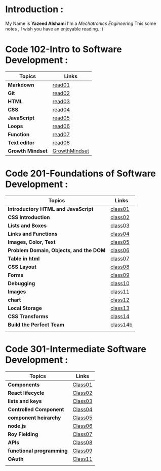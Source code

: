 # Introduction :
My Name is **Yazeed Alshami** I'm a *Mechatronics Engineering* 
This some notes , I wish you have an enjoyable reading. :)
# Code 102-Intro to Software Development  :

| Topics      | Links       |
| ----------- | ----------- |
| **Markdown**  |   [read01](https://yazeedalsahmi.github.io/reading-notes/read01)  |
|  **Git**      |   [read02](https://yazeedalsahmi.github.io/reading-notes/read02)  |
|   **HTML**    |   [read03](https://yazeedalsahmi.github.io/reading-notes/read03)  |
|  **CSS**      |   [read04](https://yazeedalsahmi.github.io/reading-notes/read04)  |
| **JavaScript**   |  [read05](https://yazeedalsahmi.github.io/reading-notes/read05)  |
| **Loops**        |  [read06](https://yazeedalsahmi.github.io/reading-notes/read06)  |
| **Function**     |  [read07](https://yazeedalsahmi.github.io/reading-notes/read07) |
|**Text editor**           | [read08](https://yazeedalsahmi.github.io/reading-notes/read08)|
|**Growth Mindset**| [GrowthMindset](https://yazeedalsahmi.github.io/reading-notes/GrowthMindset)|

# Code 201-Foundations of Software Development  : 

| Topics      | Links       |
| ----------- | ----------- |
| **Introductory HTML and JavaScript**|   [class01](https://yazeedalsahmi.github.io/reading-notes/class01)|
| **CSS Introduction**           |   [class02](https://yazeedalsahmi.github.io/reading-notes/class02)          |
| **Lists and Boxes**            |   [class03](https://yazeedalsahmi.github.io/reading-notes/class03)          |
| **Links and Functions**            |  [class04](https://yazeedalsahmi.github.io/reading-notes/class04)            |
| **Images, Color, Text**            | [class05](https://yazeedalsahmi.github.io/reading-notes/class05)              |
| **Problem Domain, Objects, and the DOM**            |    [class06](https://yazeedalsahmi.github.io/reading-notes/class06)         |
| **Table in html**             |   [class07](https://yazeedalsahmi.github.io/reading-notes/class07)           |
| **CSS Layout**            |   [class08](https://yazeedalsahmi.github.io/reading-notes/class08)          |
|  **Forms**           |      [class09](https://yazeedalsahmi.github.io/reading-notes/class09)       |  
|    **Debugging**         |    [class10](https://yazeedalsahmi.github.io/reading-notes/class10)         |
|  **Images**           |  [class11](https://yazeedalsahmi.github.io/reading-notes/class11)           |
|  **chart**           |    [class12](https://yazeedalsahmi.github.io/reading-notes/class12)         |
|   **Local Storage**          |    [class13](https://yazeedalsahmi.github.io/reading-notes/class13)         |
|   **CSS Transforms**          |   [class14](https://yazeedalsahmi.github.io/reading-notes/class14)           |
|    **Build the Perfect Team**         |   [class14b](https://yazeedalsahmi.github.io/reading-notes/class14b)          |
|             |             |

# Code 301-Intermediate Software Development : 

| Topics      | Links       |
| ----------- | ----------- |
| **Components**            | [Class01](https://yazeedalsahmi.github.io/reading-notes/Class01)            |
|   **React lifecycle**          | [Class02](https://yazeedalsahmi.github.io/reading-notes/Class02)            |
|   **lists and keys**          |  [Class03](https://yazeedalsahmi.github.io/reading-notes/Class03)           |
|   **Controlled Component**          |  [Class04](https://yazeedalsahmi.github.io/reading-notes/Class04)           |
|   **component heirarchy**          |  [Class05](https://yazeedalsahmi.github.io/reading-notes/Class05)           |
|   **node.js**          |  [Class06](https://yazeedalsahmi.github.io/reading-notes/Class06)           |
|  **Roy Fielding**           |  [Class07](https://yazeedalsahmi.github.io/reading-notes/Class07)           |
| **APIs**            |   [Class08](https://yazeedalsahmi.github.io/reading-notes/Class08)          |
|   **functional programming**          | [Class09](https://yazeedalsahmi.github.io/reading-notes/Class09)            |
|   **OAuth**          |  [Class11](https://yazeedalsahmi.github.io/reading-notes/Class11)          |
|             |             |
